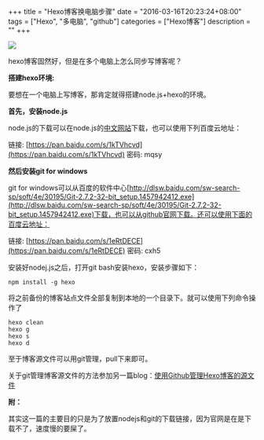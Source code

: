 +++
title = "Hexo博客换电脑步骤"
date = "2016-03-16T20:23:24+08:00"
tags = ["Hexo", "多电脑", "github"]
categories = ["Hexo博客"]
description = ""
+++

![](http://upload.chinaz.com/2015/1016/1444964380585.png)

hexo博客固然好，但是在多个电脑上怎么同步写博客呢？

<!--more-->

**搭建hexo环境:**

要想在一个电脑上写博客，那肯定就得搭建node.js+hexo的环境。

**首先，安装node.js**

node.js的下载可以在node.js的[中文网站](https://nodejs.cn/)下载，也可以使用下列百度云地址：

链接: [https://pan.baidu.com/s/1kTVhcvd](https://pan.baidu.com/s/1kTVhcvd) 密码: mqsy

**然后安装git for windows**

git for windows可以从百度的软件中心[http://dlsw.baidu.com/sw-search-sp/soft/4e/30195/Git-2.7.2-32-bit_setup.1457942412.exe](http://dlsw.baidu.com/sw-search-sp/soft/4e/30195/Git-2.7.2-32-bit_setup.1457942412.exe)下载，也可以从github官网下载。还可以使用下面的百度云地址：

链接: [https://pan.baidu.com/s/1eRtDECE](https://pan.baidu.com/s/1eRtDECE) 密码: cxh5

安装好nodej.js之后，打开git bash安装hexo，安装步骤如下：

```
npm install -g hexo
```

将之前备份的博客站点文件全部复制到本地的一个目录下。就可以使用下列命令操作了

```
hexo clean
hexo g
hexo s
hexo d
```

至于博客源文件可以用git管理，pull下来即可。

关于git管理博客源文件的方法参加另一篇blog：[使用Github管理Hexo博客的源文件](https://suncle.me/2016/03/16/%E4%BD%BF%E7%94%A8github%E7%AE%A1%E7%90%86hexo%E5%8D%9A%E5%AE%A2%E7%9A%84%E6%BA%90%E6%96%87%E4%BB%B6/)

**附：**

其实这一篇的主要目的只是为了放置nodejs和git的下载链接，因为官网是在是下载不了，速度慢的要屎了。